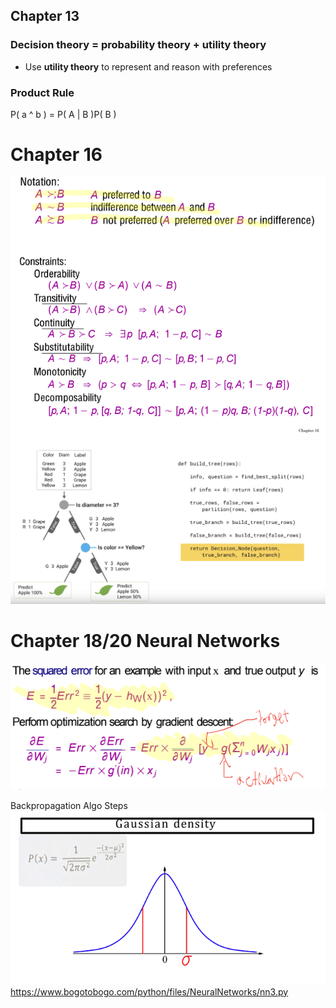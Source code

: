 

## Chapter 13

### Decision theory = probability theory + utility theory

- Use __utility theory__ to represent and reason with preferences

### Product Rule

P( a ^ b ) = P( A | B )P( B )



# Chapter 16

![](imgs/1.png)
![](imgs/2.png)
![](imgs/3.png)

# Chapter 18/20 Neural Networks 
![](imgs/4.png)

Backpropagation Algo Steps
![](imgs/5.png)
https://www.bogotobogo.com/python/files/NeuralNetworks/nn3.py
